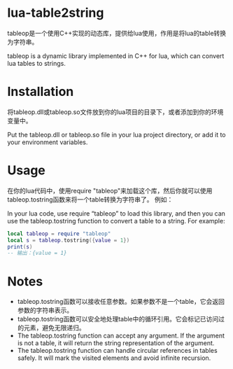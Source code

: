 # lua-table2string

tableop是一个使用C++实现的动态库，提供给lua使用，作用是将lua的table转换为字符串。

tableop is a dynamic library implemented in C++ for lua, which can convert lua tables to strings.

# Installation

将tableop.dll或tableop.so文件放到你的lua项目的目录下，或者添加到你的环境变量中。

Put the tableop.dll or tableop.so file in your lua project directory, or add it to your environment variables.

# Usage
在你的lua代码中，使用require "tableop"来加载这个库，然后你就可以使用tableop.tostring函数来将一个table转换为字符串了。 例如：

In your lua code, use require “tableop” to load this library, and then you can use the tableop.tostring function to convert a table to a string. For example:

```lua
local tableop = require "tableop"
local s = tableop.tostring({value = 1})
print(s)
-- 输出：{value = 1}
```

# Notes
- tableop.tostring函数可以接收任意参数。如果参数不是一个table，它会返回参数的字符串表示。
- tableop.tostring函数可以安全地处理table中的循环引用。它会标记已访问过的元素，避免无限递归。
- The tableop.tostring function can accept any argument. If the argument is not a table, it will return the string representation of the argument.
- The tableop.tostring function can handle circular references in tables safely. It will mark the visited elements and avoid infinite recursion.

